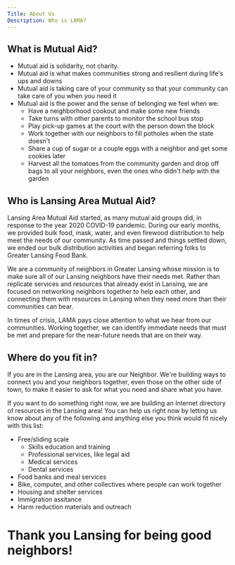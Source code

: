 ```yaml
---
Title: About Us
Description: Who is LAMA?
---
```


## What is Mutual Aid?
 * Mutual aid is solidarity, not charity.
 * Mutual aid is what makes communities strong and resilient during life's ups and downs 
 * Mutual aid is taking care of your community so that your community can take care of you when you need it
 * Mutual aid is the power and the sense of belonging we feel when we:
    * Have a neighborhood cookout and make some new friends
    * Take turns with other parents to monitor the school bus stop
    * Play pick-up games at the court with the person down the block
    * Work together with our neighbors to fill potholes when the state doesn't
    * Share a cup of sugar or a couple eggs with a neighbor and get some cookies later
    * Harvest all the tomatoes from the community garden and drop off bags to all your neighbors, even the ones who didn't help with the garden

## Who is Lansing Area Mutual Aid?
Lansing Area Mutual Aid started, as many mutual aid groups did, in response to the year 2020 COVID-19 pandemic.  During our early months, we provided bulk food, mask, water, and even firewood distribution to help meet the needs of our community.  As time passed and things settled down, we ended our bulk distribution activities and began referring folks to Greater Lansing Food Bank.

We are a community of neighbors in Greater Lansing whose mission is to make sure all of our Lansing neighbors have their needs met.  Rather than replicate services and resources that already exist in Lansing, we are focused on networking neighbors together to help each other, and connecting them with resources in Lansing when they need more than their communities can bear.  

In times of crisis, LAMA pays close attention to what we hear from our communities.  Working together, we can identify immediate needs that must be met and prepare for the near-future needs that are on their way.

## Where do you fit in?
If you are in the Lansing area, you are our Neighbor.  We're building ways to connect you and your neighbors together, even those on the other side of town, to make it easier to ask for what you need and share what you have.

If you want to do something right now, we are building an Internet directory of resources in the Lansing area!  You can help us right now by letting us know about any of the following and anything else you think would fit nicely with this list:

 * Free/sliding scale 
    * Skills education and training
    * Professional services, like legal aid
    * Medical services
    * Dental services
 * Food banks and meal services
 * Bike, computer, and other collectives where people can work together  
 * Housing and shelter services
 * Immigration assitance
 * Harm reduction materials and outreach
 
# Thank you Lansing for being good neighbors!